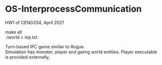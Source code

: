 # OS-InterprocessCommunication
HW1 of CENG334, April 2021

make all <br />
./world < inp.txt <br />

Turn-based IPC game similar to Rogue. <br />
Simulation has monster, player and gaimg world entities. Player executable is provided externally,  <br />
